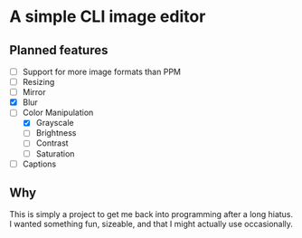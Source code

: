 # A simple CLI image editor

## Planned features
* [ ] Support for more image formats than PPM
* [ ] Resizing
* [ ] Mirror
* [x] Blur
* [ ] Color Manipulation
    * [x] Grayscale
    * [ ] Brightness
    * [ ] Contrast
    * [ ] Saturation
* [ ] Captions

## Why
This is simply a project to get me back into programming after a long hiatus. I wanted something fun, sizeable, and that I might actually use occasionally.

